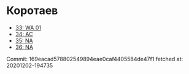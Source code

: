 # Коротаев
- [33: WA 01](33.md)
- [34: AC](34.md)
- [35: NA](35.md)
- [36: NA](36.md)

Commit: 169eacad578802549894eae0caf4405584de47f1
 fetched at: 20201202-194735
